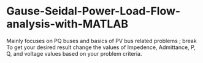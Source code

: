 # Gause-Seidal-Power-Load-Flow-analysis-with-MATLAB
 Mainly focuses on PQ buses and basics of PV bus related problems ;
 break
 To get your desired result change the values of Impedence, Admittance, P, Q, and voltage values based on your problem criteria. 
